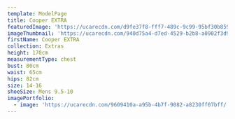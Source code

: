 ```yaml
---
template: ModelPage
title: Cooper EXTRA
featuredImage: 'https://ucarecdn.com/d9fe37f8-fff7-489c-9c99-95bf30b859e3/'
imageThumbnail: 'https://ucarecdn.com/940d75a4-d7ed-4529-b2b8-a0902f3d9264/'
firstName: Cooper EXTRA
collection: Extras
height: 170cm
measurementType: chest
bust: 80cm
waist: 65cm
hips: 82cm
size: 14-16
shoeSize: Mens 9.5-10
imagePortfolio:
  - image: 'https://ucarecdn.com/9609410a-a95b-4b7f-9082-a8230ff07bff/'
---
```



